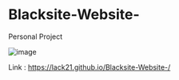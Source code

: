 # Blacksite-Website-
Personal Project

![image](https://user-images.githubusercontent.com/100687592/216419383-5ccb5d02-991c-4b93-b415-dd3a18a411eb.png)

Link : https://lack21.github.io/Blacksite-Website-/
